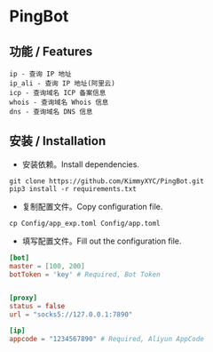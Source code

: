 # PingBot
## 功能 / Features
```
ip - 查询 IP 地址
ip_ali - 查询 IP 地址(阿里云)
icp - 查询域名 ICP 备案信息
whois - 查询域名 Whois 信息
dns - 查询域名 DNS 信息
```
## 安装 / Installation

- 安装依赖。Install dependencies.
```shell
git clone https://github.com/KimmyXYC/PingBot.git
pip3 install -r requirements.txt
```

- 复制配置文件。Copy configuration file.
```shell
cp Config/app_exp.toml Config/app.toml
```
- 填写配置文件。Fill out the configuration file.
```toml
[bot]
master = [100, 200]
botToken = 'key' # Required, Bot Token


[proxy]
status = false
url = "socks5://127.0.0.1:7890"

[ip]
appcode = "1234567890" # Required, Aliyun AppCode
```